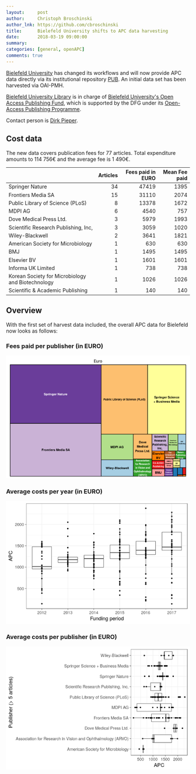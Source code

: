 ```yaml
---
layout:     post
author:     Christoph Broschinski
author_lnk: https://github.com/cbroschinski
title:      Bielefeld University shifts to APC data harvesting
date:       2018-03-19 09:00:00
summary:    
categories: [general, openAPC]
comments: true
---
```




[Bielefeld University](https://www.uni-bielefeld.de) has changed its workflows and will now provide APC data directly via its institutional repository [PUB](https://pub.uni-bielefeld.de). An initial data set has been harvested via OAI-PMH.

[Bielefeld University Library](http://www.ub.uni-bielefeld.de/english/) is in charge of [Bielefeld University's Open Access Publishing Fund](http://oa.uni-bielefeld.de/en/publikationsfonds.html), which is supported by the DFG under its [Open-Access Publishing Programme](http://www.dfg.de/en/research_funding/programmes/infrastructure/lis/funding_opportunities/open_access/).

Contact person is [Dirk Pieper](<mailto:oa.ub@uni-bielefeld.de>).

## Cost data



The new data covers publication fees for 77 articles. Total expenditure amounts to 114 756€ and the average fee is 1 490€.


|                                                  | Articles| Fees paid in EURO| Mean Fee paid|
|:-------------------------------------------------|--------:|-----------------:|-------------:|
|Springer Nature                                   |       34|             47419|          1395|
|Frontiers Media SA                                |       15|             31110|          2074|
|Public Library of Science (PLoS)                  |        8|             13378|          1672|
|MDPI AG                                           |        6|              4540|           757|
|Dove Medical Press Ltd.                           |        3|              5979|          1993|
|Scientific Research Publishing, Inc,              |        3|              3059|          1020|
|Wiley-Blackwell                                   |        2|              3641|          1821|
|American Society for Microbiology                 |        1|               630|           630|
|BMJ                                               |        1|              1495|          1495|
|Elsevier BV                                       |        1|              1601|          1601|
|Informa UK Limited                                |        1|               738|           738|
|Korean Society for Microbiology and Biotechnology |        1|              1026|          1026|
|Scientific & Academic Publishing                  |        1|               140|           140|

## Overview

With the first set of harvest data included, the overall APC data for Bielefeld now looks as follows:

### Fees paid per publisher (in EURO)

![plot of chunk tree_bielefeld_2018_03_19_full](/figure/tree_bielefeld_2018_03_19_full-1.png)

###  Average costs per year (in EURO)

![plot of chunk box_bielefeld_2018_03_19_year_full](/figure/box_bielefeld_2018_03_19_year_full-1.png)

###  Average costs per publisher (in EURO)

![plot of chunk box_bielefeld_2018_03_19_publisher_full](/figure/box_bielefeld_2018_03_19_publisher_full-1.png)
